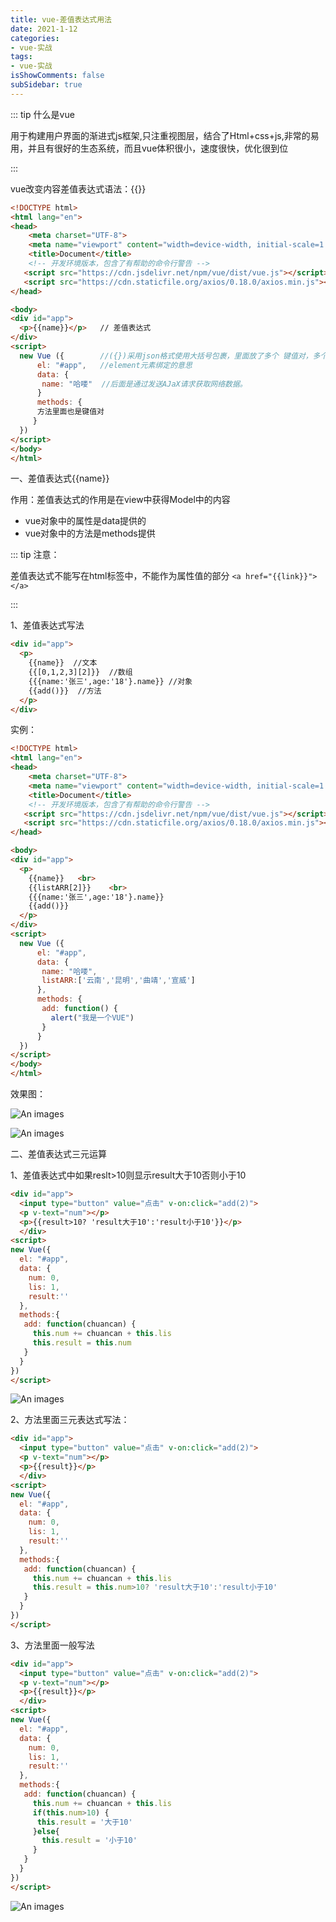 ```yaml
---
title: vue-差值表达式用法
date: 2021-1-12
categories:
- vue-实战
tags:
- vue-实战
isShowComments: false
subSidebar: true
---
```


::: tip 什么是vue

用于构建用户界面的渐进式js框架,只注重视图层，结合了Html+css+js,非常的易用，并且有很好的生态系统，而且vue体积很小，速度很快，优化很到位

:::

vue改变内容差值表达式语法：{{}}

```html
<!DOCTYPE html>
<html lang="en">
<head>
    <meta charset="UTF-8">
    <meta name="viewport" content="width=device-width, initial-scale=1.0">
    <title>Document</title>
    <!-- 开发环境版本，包含了有帮助的命令行警告 -->
   <script src="https://cdn.jsdelivr.net/npm/vue/dist/vue.js"></script>
   <script src="https://cdn.staticfile.org/axios/0.18.0/axios.min.js"></script>
</head>

<body>
<div id="app">
  <p>{{name}}</p>   // 差值表达式
</div>
<script>
  new Vue ({        //({})采用json格式使用大括号包裹，里面放了多个 键值对，多个键值用,号分割。
      el: "#app",   //element元素绑定的意思
      data: {
       name: "哈喽"  //后面是通过发送AJaX请求获取网络数据。
      }
      methods: {
      方法里面也是键值对
     }
  })
</script>
</body>
</html>
```

一、差值表达式{{name}}

作用：差值表达式的作用是在view中获得Model中的内容

- vue对象中的属性是data提供的
- vue对象中的方法是methods提供

::: tip 注意：

差值表达式不能写在html标签中，不能作为属性值的部分  `<a href="{{link}}"></a>`

:::

1、差值表达式写法

```html
<div id="app">
  <p>
    {{name}}  //文本
    {{[0,1,2,3][2]}}  //数组
    {{{name:'张三',age:'18'}.name}} //对象
    {{add()}}  //方法
  </p>
</div>
```

实例：

```html
<!DOCTYPE html>
<html lang="en">
<head>
    <meta charset="UTF-8">
    <meta name="viewport" content="width=device-width, initial-scale=1.0">
    <title>Document</title>
    <!-- 开发环境版本，包含了有帮助的命令行警告 -->
   <script src="https://cdn.jsdelivr.net/npm/vue/dist/vue.js"></script>
   <script src="https://cdn.staticfile.org/axios/0.18.0/axios.min.js"></script>
</head>

<body>
<div id="app">
  <p>
    {{name}}   <br>
    {{listARR[2]}}    <br>
    {{{name:'张三',age:'18'}.name}}
    {{add()}}
  </p>
</div>
<script>
  new Vue ({
      el: "#app",
      data: {
       name: "哈喽",
       listARR:['云南','昆明','曲靖','宣威']
      },
      methods: {
       add: function() {
         alert("我是一个VUE")
       }
      }
  })
</script>
</body>
</html>
```

效果图：

![An images](/images/83.png) 

![An images](/images/84.png) 



二、差值表达式三元运算

1、差值表达式中如果reslt>10则显示result大于10否则小于10

```html
<div id="app">
  <input type="button" value="点击" v-on:click="add(2)">
  <p v-text="num"></p>
  <p>{{result>10? 'result大于10':'result小于10'}}</p>
  </div>
<script>
new Vue({
  el: "#app",
  data: {
    num: 0,
    lis: 1,
    result:''
  },
  methods:{
   add: function(chuancan) {
     this.num += chuancan + this.lis
     this.result = this.num
   }
  }
})
</script>
```

![An images](/images/92.png) 

2、方法里面三元表达式写法：

```html
<div id="app">
  <input type="button" value="点击" v-on:click="add(2)">
  <p v-text="num"></p>
  <p>{{result}}</p>
  </div>
<script>
new Vue({
  el: "#app",
  data: {
    num: 0,
    lis: 1,
    result:''
  },
  methods:{
   add: function(chuancan) {
     this.num += chuancan + this.lis
     this.result = this.num>10? 'result大于10':'result小于10'
   }
  }
})
</script>
```

3、方法里面一般写法

```html
<div id="app">
  <input type="button" value="点击" v-on:click="add(2)">
  <p v-text="num"></p>
  <p>{{result}}</p>
  </div>
<script>
new Vue({
  el: "#app",
  data: {
    num: 0,
    lis: 1,
    result:''
  },
  methods:{
   add: function(chuancan) {
     this.num += chuancan + this.lis
     if(this.num>10) {
      this.result = '大于10'
     }else{
       this.result = '小于10'
     }
   }
  }
})
</script>
```

![An images](/images/93.png) 